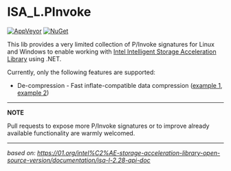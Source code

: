# ISA_L.PInvoke

[![AppVeyor](https://ci.appveyor.com/api/projects/status/id3mrt9m4j2usal2/branch/main?svg=true)](https://ci.appveyor.com/project/Apollo3zehn/isa-l-pinvoke)
[![NuGet](https://img.shields.io/nuget/vpre/ISA_L.PInvoke.svg?label=Nuget)](https://www.nuget.org/packages/ISA_L.PInvoke)

This lib provides a very limited collection of P/Invoke signatures for Linux and Windows to enable working with [Intel Intelligent Storage Acceleration Library](https://github.com/intel/isa-l) using .NET.

Currently, only the following features are supported:
- De-compression - Fast inflate-compatible data compression ([example 1](https://github.com/Apollo3zehn/ISA-L.PInvoke/blob/main/tests/ISA-L.PInvoke.Tests/PInvokeTests.cs#L16), [example 2](https://github.com/intel/isa-l/blob/f980b366556d785ea7701a529c6d1c3b33d05502/programs/igzip_cli.c#L921-L944))

---
**NOTE**

Pull requests to expose more P/Invoke signatures or to improve already available functionality are warmly welcomed.

---

*based on: https://01.org/intel%C2%AE-storage-acceleration-library-open-source-version/documentation/isa-l-2.28-api-doc*